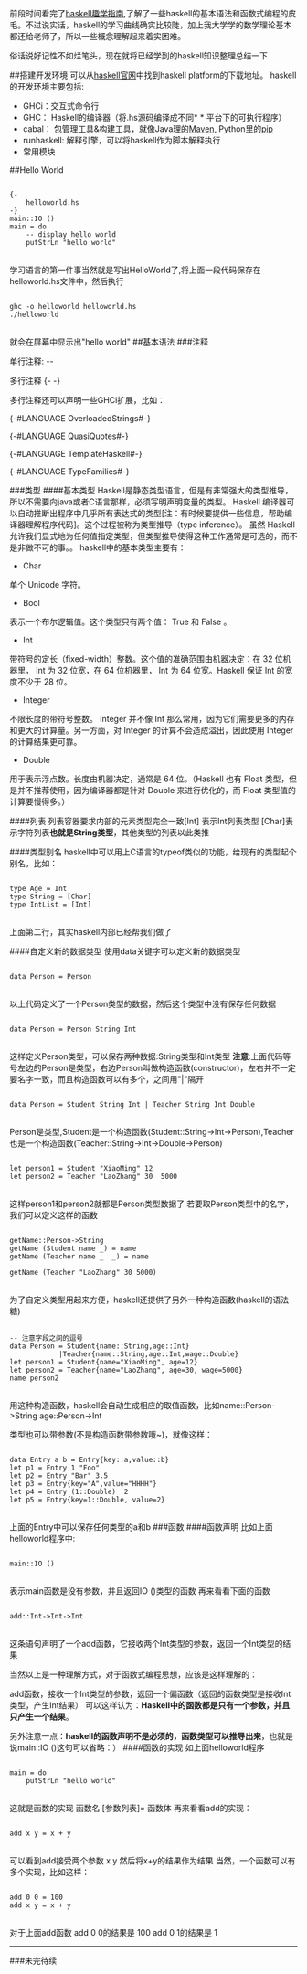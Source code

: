 <!--{layout:default title:haskell学习总结(一)::初级篇}-->
前段时间看完了[haskell趣学指南](http://learnyoua.haskell.sg/),了解了一些haskell的基本语法和函数式编程的皮毛。不过说实话，haskell的学习曲线确实比较陡，加上我大学学的数学理论基本都还给老师了，所以一些概念理解起来着实困难。

俗话说好记性不如烂笔头，现在就将已经学到的haskell知识整理总结一下

##搭建开发环境
可以从[haskell官网](https://www.haskell.org/)中找到haskell platform的下载地址。
haskell的开发环境主要包括:

* GHCi：交互式命令行
* GHC： Haskell的编译器（将.hs源码编译成不同* * 平台下的可执行程序）
* cabal： 包管理工具&构建工具，就像Java理的[Maven](http://maven.apache.org/), Python里的[pip](https://pypi.python.org/pypi)
* runhaskell: 解释引擎，可以将haskell作为脚本解释执行
* 常用模块

##Hello World
<pre class="language-haskell line-numbers">
<code>
{-
    helloworld.hs
-}
main::IO ()
main = do
    -- display hello world
    putStrLn "hello world"
</code>
</pre>
学习语言的第一件事当然就是写出HelloWorld了,将上面一段代码保存在helloworld.hs文件中，然后执行
<pre class="language-bash line-numbers">
<code>
ghc -o helloworld helloworld.hs
./helloworld
</code>
</pre>
就会在屏幕中显示出"hello world"
##基本语法
###注释

单行注释: --

多行注释 {- -}

多行注释还可以声明一些GHCi扩展，比如：

{-#LANGUAGE OverloadedStrings#-}

{-#LANGUAGE QuasiQuotes#-}

{-#LANGUAGE TemplateHaskell#-}

{-#LANGUAGE TypeFamilies#-}

###类型
####基本类型
Haskell是静态类型语言，但是有非常强大的类型推导，所以不需要向java或者C语言那样，必须写明声明变量的类型。
Haskell 编译器可以自动推断出程序中几乎所有表达式的类型[注：有时候要提供一些信息，帮助编译器理解程序代码]。这个过程被称为类型推导（type inference）。
虽然 Haskell 允许我们显式地为任何值指定类型，但类型推导使得这种工作通常是可选的，而不是非做不可的事。。
haskell中的基本类型主要有：

* Char

单个 Unicode 字符。

* Bool 

表示一个布尔逻辑值。这个类型只有两个值： True 和 False 。

* Int

带符号的定长（fixed-width）整数。这个值的准确范围由机器决定：在 32 位机器里， Int 为 32 位宽，在 64 位机器里， Int 为 64 位宽。Haskell 保证 Int 的宽度不少于 28 位。

* Integer

不限长度的带符号整数。 Integer 并不像 Int 那么常用，因为它们需要更多的内存和更大的计算量。另一方面，对 Integer 的计算不会造成溢出，因此使用 Integer 的计算结果更可靠。

* Double

用于表示浮点数。长度由机器决定，通常是 64 位。（Haskell 也有 Float 类型，但是并不推荐使用，因为编译器都是针对 Double 来进行优化的，而 Float 类型值的计算要慢得多。）

####列表
列表容器要求内部的元素类型完全一致[Int] 表示Int列表类型 [Char]表示字符列表**也就是String类型**，其他类型的列表以此类推

####类型别名
haskell中可以用上C语言的typeof类似的功能，给现有的类型起个别名，比如：
<pre class="language-haskell line-numbers">
<code>
type Age = Int
type String = [Char]
type IntList = [Int]
</code>
</pre>
上面第二行，其实haskell内部已经帮我们做了

####自定义新的数据类型
使用data关键字可以定义新的数据类型
<pre class="language-haskell line-numbers">
<code>
data Person = Person
</code>
</pre>
以上代码定义了一个Person类型的数据，然后这个类型中没有保存任何数据
<pre class="language-haskell line-numbers">
<code>
data Person = Person String Int
</code>
</pre>
这样定义Person类型，可以保存两种数据:String类型和Int类型
**注意**:上面代码等号左边的Person是类型，右边Person叫做构造函数(constructor)，左右并不一定要名字一致，而且构造函数可以有多个，之间用"|"隔开
<pre class="language-haskell line-numbers">
<code>
data Person = Student String Int | Teacher String Int Double
</code>
</pre>
Person是类型,Student是一个构造函数(Student::String->Int->Person),Teacher也是一个构造函数(Teacher::String->Int->Double->Person)
<pre class="language-haskell line-numbers">
<code>
let person1 = Student "XiaoMing" 12
let person2 = Teacher "LaoZhang" 30  5000
</code>
</pre>
这样person1和person2就都是Person类型数据了
若要取Person类型中的名字，我们可以定义这样的函数
<pre class="language-haskell line-numbers">
<code>
getName::Person->String
getName (Student name _) = name
getName (Teacher name _  _) = name

getName (Teacher "LaoZhang" 30 5000)
</code>
</pre>
为了自定义类型用起来方便，haskell还提供了另外一种构造函数(haskell的语法糖)
<pre class="language-haskell line-numbers">
<code>
-- 注意字段之间的逗号
data Person = Student{name::String,age::Int}
			|Teacher{name::String,age::Int,wage::Double}
let person1 = Student{name="XiaoMing", age=12}
let person2 = Teacher{name="LaoZhang", age=30, wage=5000}
name person2
</code>
</pre>
用这种构造函数，haskell会自动生成相应的取值函数，比如name::Person->String  age::Person->Int

类型也可以带参数(不是构造函数带参数哦~)，就像这样：
<pre class="language-haskell line-numbers">
<code>
data Entry a b = Entry{key::a,value::b}
let p1 = Entry 1 "Foo"
let p2 = Entry "Bar" 3.5
let p3 = Entry{key="A",value="HHHH"}
let p4 = Entry (1::Double)  2
let p5 = Entry{key=1::Double, value=2}
</code>
</pre>
上面的Entry中可以保存任何类型的a和b
###函数
####函数声明
比如上面helloworld程序中:
<pre class="language-haskell line-numbers">
<code>
main::IO ()
</code>
</pre>
表示main函数是没有参数，并且返回IO ()类型的函数
再来看看下面的函数
<pre class="language-haskell line-numbers">
<code>
add::Int->Int->Int
</code>
</pre>
这条语句声明了一个add函数，它接收两个Int类型的参数，返回一个Int类型的结果

当然以上是一种理解方式，对于函数式编程思想，应该是这样理解的：

add函数，接收一个Int类型的参数，返回一个偏函数（返回的函数类型是接收Int类型，产生Int结果）
可以这样认为：**Haskell中的函数都是只有一个参数，并且只产生一个结果**。

另外注意一点：**haskell的函数声明不是必须的，函数类型可以推导出来**，也就是说main::IO ()这句可以省略：）
####函数的实现
如上面helloworld程序
<pre class="language-haskell line-numbers">
<code>
main = do
    putStrLn "hello world"
</code>
</pre>
这就是函数的实现 函数名 [参数列表]= 函数体
再来看看add的实现：
<pre class="language-haskell line-numbers">
<code>
add x y = x + y
</code>
</pre>
可以看到add接受两个参数 x y 然后将x+y的结果作为结果
当然，一个函数可以有多个实现，比如这样：
<pre class="language-haskell line-numbers">
<code>
add 0 0 = 100
add x y = x + y
</code>
</pre>
对于上面add函数
add 0 0的结果是 100
add 0 1的结果是 1

----------------------
###未完待续
